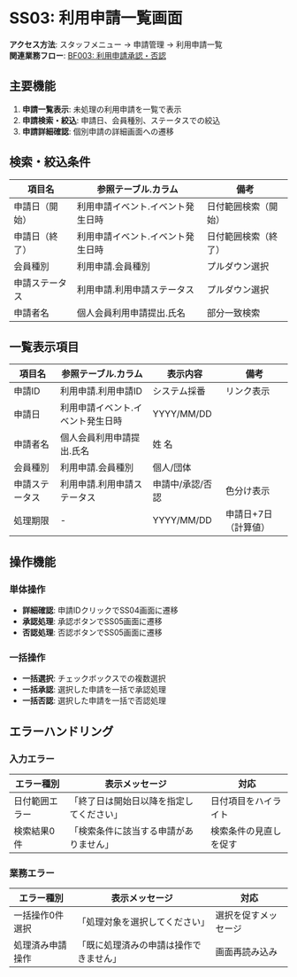 # SS03: 利用申請一覧画面

**アクセス方法**: スタッフメニュー → 申請管理 → 利用申請一覧  
**関連業務フロー**: [BF003: 利用申請承認・否認](02_基本設計/0201_業務フロー/BF003_利用申請承認・否認.md)

## 主要機能
1. **申請一覧表示**: 未処理の利用申請を一覧で表示
2. **申請検索・絞込**: 申請日、会員種別、ステータスでの絞込
3. **申請詳細確認**: 個別申請の詳細画面への遷移

## 検索・絞込条件

| 項目名 | 参照テーブル.カラム | 備考 |
|--------|------------------|------|
| 申請日（開始） | 利用申請イベント.イベント発生日時 | 日付範囲検索（開始） |
| 申請日（終了） | 利用申請イベント.イベント発生日時 | 日付範囲検索（終了） |
| 会員種別 | 利用申請.会員種別 | プルダウン選択 |
| 申請ステータス | 利用申請.利用申請ステータス | プルダウン選択 |
| 申請者名 | 個人会員利用申請提出.氏名 | 部分一致検索 |

## 一覧表示項目

| 項目名 | 参照テーブル.カラム | 表示内容 | 備考 |
|--------|------------------|----------|------|
| 申請ID | 利用申請.利用申請ID | システム採番 | リンク表示 |
| 申請日 | 利用申請イベント.イベント発生日時 | YYYY/MM/DD | |
| 申請者名 | 個人会員利用申請提出.氏名 | 姓 名 | |
| 会員種別 | 利用申請.会員種別 | 個人/団体 | |
| 申請ステータス | 利用申請.利用申請ステータス | 申請中/承認/否認 | 色分け表示 |
| 処理期限 | - | YYYY/MM/DD | 申請日+7日（計算値） |

## 操作機能

### 単体操作
- **詳細確認**: 申請IDクリックでSS04画面に遷移
- **承認処理**: 承認ボタンでSS05画面に遷移
- **否認処理**: 否認ボタンでSS05画面に遷移

### 一括操作
- **一括選択**: チェックボックスでの複数選択
- **一括承認**: 選択した申請を一括で承認処理
- **一括否認**: 選択した申請を一括で否認処理

## エラーハンドリング

### 入力エラー
| エラー種別 | 表示メッセージ | 対応 |
|-----------|---------------|-----|
| 日付範囲エラー | 「終了日は開始日以降を指定してください」 | 日付項目をハイライト |
| 検索結果0件 | 「検索条件に該当する申請がありません」 | 検索条件の見直しを促す |

### 業務エラー
| エラー種別 | 表示メッセージ | 対応 |
|-----------|---------------|-----|
| 一括操作0件選択 | 「処理対象を選択してください」 | 選択を促すメッセージ |
| 処理済み申請操作 | 「既に処理済みの申請は操作できません」 | 画面再読み込み |